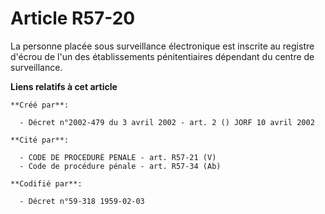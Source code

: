 # Article R57-20

La personne placée sous surveillance électronique est inscrite au registre d'écrou de l'un des établissements pénitentiaires
dépendant du centre de surveillance.

**Liens relatifs à cet article**

	**Créé par**:

	  - Décret n°2002-479 du 3 avril 2002 - art. 2 () JORF 10 avril 2002

	**Cité par**:

	  - CODE DE PROCEDURE PENALE - art. R57-21 (V)
	  - Code de procédure pénale - art. R57-34 (Ab)

	**Codifié par**:

	  - Décret n°59-318 1959-02-03
